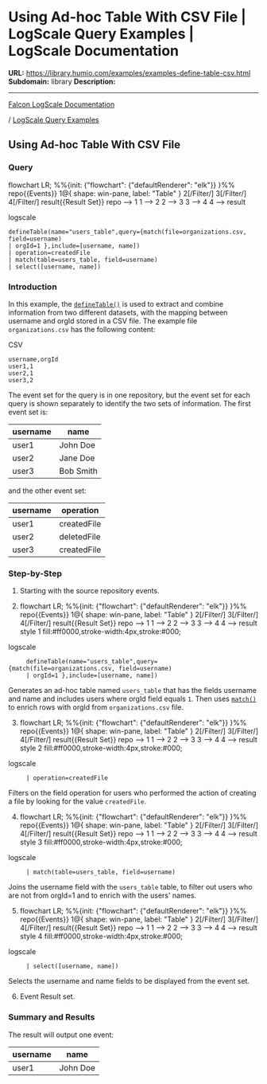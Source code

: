 # Using Ad-hoc Table With CSV File | LogScale Query Examples | LogScale Documentation

**URL:** https://library.humio.com/examples/examples-define-table-csv.html
**Subdomain:** library
**Description:** 

---

[Falcon LogScale Documentation](https://library.humio.com)

/ [LogScale Query Examples](examples.html)

## Using Ad-hoc Table With CSV File

### Query

flowchart LR; %%{init: {"flowchart": {"defaultRenderer": "elk"}} }%% repo{{Events}} 1@{ shape: win-pane, label: "Table" } 2[/Filter/] 3[/Filter/] 4[/Filter/] result{{Result Set}} repo --> 1 1 --> 2 2 --> 3 3 --> 4 4 --> result

logscale
    
    
    defineTable(name="users_table",query={match(file=organizations.csv, field=username)
    | orgId=1 },include=[username, name])
    | operation=createdFile
    | match(table=users_table, field=username)
    | select([username, name])

### Introduction

In this example, the [`defineTable()`](https://library.humio.com/data-analysis/functions-definetable.html) is used to extract and combine information from two different datasets, with the mapping between username and orgId stored in a CSV file. The example file `organizations.csv` has the following content: 

CSV
    
    
    username,orgId
    user1,1
    user2,1
    user3,2

The event set for the query is in one repository, but the event set for each query is shown separately to identify the two sets of information. The first event set is: 

username| name  
---|---  
user1| John Doe  
user2| Jane Doe  
user3| Bob Smith  
  
and the other event set: 

username| operation  
---|---  
user1| createdFile  
user2| deletedFile  
user3| createdFile  
  
### Step-by-Step

  1. Starting with the source repository events.

  2. flowchart LR; %%{init: {"flowchart": {"defaultRenderer": "elk"}} }%% repo{{Events}} 1@{ shape: win-pane, label: "Table" } 2[/Filter/] 3[/Filter/] 4[/Filter/] result{{Result Set}} repo --> 1 1 --> 2 2 --> 3 3 --> 4 4 --> result style 1 fill:#ff0000,stroke-width:4px,stroke:#000;

logscale
         
         defineTable(name="users_table",query={match(file=organizations.csv, field=username)
         | orgId=1 },include=[username, name])

Generates an ad-hoc table named `users_table` that has the fields username and name and includes users where orgId field equals `1`. Then uses [`match()`](https://library.humio.com/data-analysis/functions-match.html) to enrich rows with orgId from `organizations.csv` file. 

  3. flowchart LR; %%{init: {"flowchart": {"defaultRenderer": "elk"}} }%% repo{{Events}} 1@{ shape: win-pane, label: "Table" } 2[/Filter/] 3[/Filter/] 4[/Filter/] result{{Result Set}} repo --> 1 1 --> 2 2 --> 3 3 --> 4 4 --> result style 2 fill:#ff0000,stroke-width:4px,stroke:#000;

logscale
         
         | operation=createdFile

Filters on the field operation for users who performed the action of creating a file by looking for the value `createdFile`. 

  4. flowchart LR; %%{init: {"flowchart": {"defaultRenderer": "elk"}} }%% repo{{Events}} 1@{ shape: win-pane, label: "Table" } 2[/Filter/] 3[/Filter/] 4[/Filter/] result{{Result Set}} repo --> 1 1 --> 2 2 --> 3 3 --> 4 4 --> result style 3 fill:#ff0000,stroke-width:4px,stroke:#000;

logscale
         
         | match(table=users_table, field=username)

Joins the username field with the `users_table` table, to filter out users who are not from orgId=1 and to enrich with the users' names. 

  5. flowchart LR; %%{init: {"flowchart": {"defaultRenderer": "elk"}} }%% repo{{Events}} 1@{ shape: win-pane, label: "Table" } 2[/Filter/] 3[/Filter/] 4[/Filter/] result{{Result Set}} repo --> 1 1 --> 2 2 --> 3 3 --> 4 4 --> result style 4 fill:#ff0000,stroke-width:4px,stroke:#000;

logscale
         
         | select([username, name])

Selects the username and name fields to be displayed from the event set. 

  6. Event Result set.




### Summary and Results

The result will output one event: 

username| name  
---|---  
user1| John Doe
